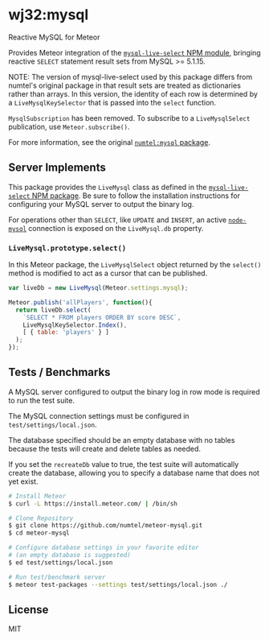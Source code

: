 # wj32:mysql
Reactive MySQL for Meteor

Provides Meteor integration of the [`mysql-live-select` NPM module](https://github.com/wj32/mysql-live-select), bringing reactive `SELECT` statement result sets from MySQL >= 5.1.15.

NOTE: The version of mysql-live-select used by this package differs from numtel's original package in that result sets are treated as dictionaries rather than arrays. In this version, the identity of each row is determined by a `LiveMysqlKeySelector` that is passed into the `select` function.

`MysqlSubscription` has been removed. To subscribe to a `LiveMysqlSelect` publication, use `Meteor.subscribe()`.

For more information, see the original [`numtel:mysql` package](https://github.com/numtel/meteor-mysql).

## Server Implements

This package provides the `LiveMysql` class as defined in the [`mysql-live-select` NPM package](https://github.com/wj32/mysql-live-select). Be sure to follow the installation instructions for configuring your MySQL server to output the binary log.

For operations other than `SELECT`, like `UPDATE` and `INSERT`, an active [`node-mysql`](https://github.com/felixge/node-mysql) connection is exposed on the `LiveMysql.db` property.

### `LiveMysql.prototype.select()`

In this Meteor package, the `LiveMysqlSelect` object returned by the `select()` method is modified to act as a cursor that can be published.

```javascript
var liveDb = new LiveMysql(Meteor.settings.mysql);

Meteor.publish('allPlayers', function(){
  return liveDb.select(
    `SELECT * FROM players ORDER BY score DESC`,
    LiveMysqlKeySelector.Index(),
    [ { table: 'players' } ]
  );
});
```

## Tests / Benchmarks

A MySQL server configured to output the binary log in row mode is required to run the test suite.

The MySQL connection settings must be configured in `test/settings/local.json`.

The database specified should be an empty database with no tables because the tests will create and delete tables as needed.

If you set the `recreateDb` value to true, the test suite will automatically create the database, allowing you to specify a database name that does not yet exist.

```bash
# Install Meteor
$ curl -L https://install.meteor.com/ | /bin/sh

# Clone Repository
$ git clone https://github.com/numtel/meteor-mysql.git
$ cd meteor-mysql

# Configure database settings in your favorite editor
# (an empty database is suggested)
$ ed test/settings/local.json

# Run test/benchmark server
$ meteor test-packages --settings test/settings/local.json ./

```

## License

MIT
